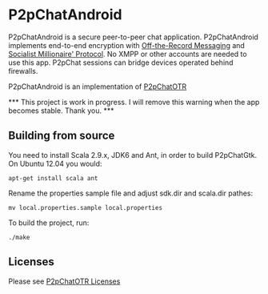 P2pChatAndroid
==============

P2pChatAndroid is a secure peer-to-peer chat application. P2pChatAndroid implements end-to-end encryption with [Off-the-Record Messaging](http://de.wikipedia.org/wiki/Off-the-Record_Messaging) and [Socialist Millionaire' Protocol](http://en.wikipedia.org/wiki/Socialist_millionaire). No XMPP or other accounts are needed to use this app. P2pChat sessions can bridge devices operated behind firewalls.

P2pChatAndroid is an implementation of [P2pChatOTR](https://github.com/mehrvarz/P2pChatOTR#p2pchatotr)

*** This project is work in progress. I will remove this warning when the app becomes stable. Thank you. ***


Building from source
--------------------

You need to install Scala 2.9.x, JDK6 and Ant, in order to build P2pChatGtk. On Ubuntu 12.04 you would:

    apt-get install scala ant

Rename the properties sample file and adjust sdk.dir and scala.dir pathes:

    mv local.properties.sample local.properties

To build the project, run:

    ./make


Licenses
--------

Please see [P2pChatOTR Licenses](https://github.com/mehrvarz/P2pChatOTR#licenses)

